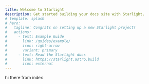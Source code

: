 ```yaml
---
title: Welcome to Starlight
description: Get started building your docs site with Starlight.
# template: splash
# hero:
#   tagline: Congrats on setting up a new Starlight project!
#   actions:
#     - text: Example Guide
#       link: /guides/example/
#       icon: right-arrow
#       variant: primary
#     - text: Read the Starlight docs
#       link: https://starlight.astro.build
#       icon: external
---
```


hi there from index
